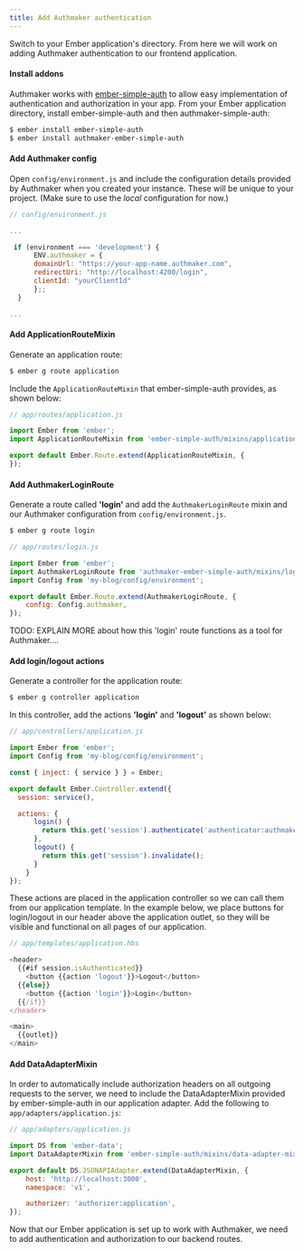 ```yaml
---
title: Add Authmaker authentication
---
```


Switch to your Ember application's directory. From here we will work on adding Authmaker authentication to our frontend application.

#### Install addons

Authmaker works with [ember-simple-auth](https://ember-simple-auth.com/) to allow easy implementation of authentication and authorization in your app. From your Ember application directory, install ember-simple-auth and then authmaker-simple-auth:

```bash
$ ember install ember-simple-auth
$ ember install authmaker-ember-simple-auth
```

#### Add Authmaker config

Open `config/environment.js` and include the configuration details provided by Authmaker when you created your instance. These will be unique to your project. (Make sure to use the  _local_ configuration for now.)

```javascript
// config/environment.js

...

 if (environment === 'development') {
      ENV.authmaker = {
      domainUrl: "https://your-app-name.authmaker.com",
      redirectUri: "http://localhost:4200/login",
      clientId: "yourClientId"
      };;
  }

...
```

#### Add ApplicationRouteMixin

Generate an application route:

```bash
$ ember g route application
```

Include the `ApplicationRouteMixin` that ember-simple-auth provides, as shown below:

```javascript
// app/routes/application.js

import Ember from 'ember';
import ApplicationRouteMixin from 'ember-simple-auth/mixins/application-route-mixin';

export default Ember.Route.extend(ApplicationRouteMixin, {
});
```

#### Add AuthmakerLoginRoute

Generate a route called **'login'** and add the `AuthmakerLoginRoute` mixin and our Authmaker configuration from `config/environment.js`.

```bash
$ ember g route login
```

```javascript
// app/routes/login.js

import Ember from 'ember';
import AuthmakerLoginRoute from 'authmaker-ember-simple-auth/mixins/login-route';
import Config from 'my-blog/config/environment';

export default Ember.Route.extend(AuthmakerLoginRoute, {
    config: Config.authmaker,
});
```

TODO: EXPLAIN MORE about how this 'login' route functions as a tool for Authmaker....

#### Add login/logout actions

Generate a controller for the application route:

```bash
$ ember g controller application
```

In this controller, add the actions **'login'** and **'logout'** as shown below:

```javascript
// app/controllers/application.js

import Ember from 'ember';
import Config from 'my-blog/config/environment';

const { inject: { service } } = Ember;

export default Ember.Controller.extend({
  session: service(),

  actions: {
      login() {
        return this.get('session').authenticate('authenticator:authmaker', Config.authmaker);
      },
      logout() {
        return this.get('session').invalidate();
      }
    }
});
```

These actions are placed in the application controller so we can call them from our application template. In the example below, we place buttons for login/logout in our header above the application outlet, so they will be visible and functional on all pages of our application.

```javascript
// app/templates/application.hbs

<header>
  {{#if session.isAuthenticated}}
    <button {{action 'logout'}}>Logout</button>
  {{else}}
    <button {{action 'login'}}>Login</button>
  {{/if}}
</header>

<main>
  {{outlet}}
</main>
```

#### Add DataAdapterMixin

In order to automatically include authorization headers on all outgoing requests to the server, we need to include the DataAdapterMixin provided by ember-simple-auth in our application adapter. Add the following to `app/adapters/application.js`:

```javascript
// app/adapters/application.js

import DS from 'ember-data';
import DataAdapterMixin from 'ember-simple-auth/mixins/data-adapter-mixin';

export default DS.JSONAPIAdapter.extend(DataAdapterMixin, {
    host: 'http://localhost:3000',
    namespace: 'v1',

    authorizer: 'authorizer:application',
});
```

Now that our Ember application is set up to work with Authmaker, we need to add authentication and authorization to our backend routes.
